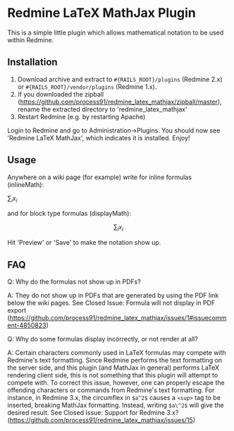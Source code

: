 Redmine LaTeX MathJax Plugin
============================
This is a simple little plugin which allows mathematical notation to be used within Redmine.

Installation
------------
1. Download archive and extract to `#{RAILS_ROOT}/plugins` (Redmine 2.x) or `#{RAILS_ROOT}/vendor/plugins` (Redmine 1.x).
2. If you downloaded the zipball (https://github.com/process91/redmine_latex_mathjax/zipball/master), rename the extracted directory to 'redmine_latex_mathjax'
3. Restart Redmine (e.g. by restarting Apache)

Login to Redmine and go to Administration->Plugins. You should now see 'Redmine LaTeX MathJax', which indicates it is installed. Enjoy!


Usage
------------
Anywhere on a wiki page (for example) write for inline formulas (inlineMath):

$\sum_i x_i$

and for block type formulas (displayMath):

$$\sum_i x_i$$

Hit 'Preview' or 'Save' to make the notation show up.


FAQ
------------
Q: Why do the formulas not show up in PDFs?

A: They do not show up in PDFs that are generated by using the PDF link below the wiki pages. See Closed Issue: Formula will not display in PDF export (https://github.com/process91/redmine_latex_mathjax/issues/1#issuecomment-4850823)

Q: Why do some formulas display incorrectly, or not render at all?

A: Certain characters commonly used in LaTeX formulas may compete with Redmine's text formatting. Since Redmine performs the text formatting on the server side, and this plugin (and MathJax in general) performs LaTeX rendering client side, this is not something that this plugin will attempt to compete with. To correct this issue, however, one can properly escape the offending characters or commands from Redmine's text formatting. For instance, in Redmine 3.x, the circumflex in `$a^2$` causes a `<sup>` tag to be inserted, breaking MathJax formatting. Instead, writing `$a\^2$` will give the desired result. See Closed Issue: Support for Redmine 3.x? (https://github.com/process91/redmine_latex_mathjax/issues/15)
